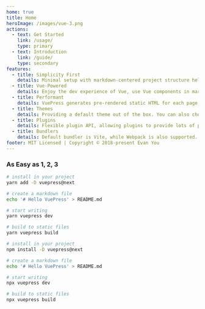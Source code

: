 ```yaml
---
home: true
title: Home
heroImage: /images/vue-3.png
actions:
  - text: Get Started
    link: /usage/
    type: primary
  - text: Introduction
    link: /guide/
    type: secondary
features:
  - title: Simplicity First
    details: Minimal setup with markdown-centered project structure helps you focus on writing.
  - title: Vue-Powered
    details: Enjoy the dev experience of Vue, use Vue components in markdown, and develop custom themes with Vue.
  - title: Performant
    details: VuePress generates pre-rendered static HTML for each page, and runs as an SPA once a page is loaded.
  - title: Themes
    details: Providing a default theme out of the box. You can also choose a community theme or create your own one.
  - title: Plugins
    details: Flexible plugin API, allowing plugins to provide lots of plug-and-play features for your site. 
  - title: Bundlers
    details: Default bundler is Vite, while Webpack is also supported. Choose the one you like!
footer: MIT Licensed | Copyright © 2018-present Evan You
---
```


### As Easy as 1, 2, 3

<CodeGroup>
  <CodeGroupItem title="YARN" active>

```bash
# install in your project
yarn add -D vuepress@next

# create a markdown file
echo '# Hello VuePress' > README.md

# start writing
yarn vuepress dev

# build to static files
yarn vuepress build
```

  </CodeGroupItem>

  <CodeGroupItem title="NPM">
  
```bash
# install in your project
npm install -D vuepress@next

# create a markdown file
echo '# Hello VuePress' > README.md

# start writing
npx vuepress dev

# build to static files
npx vuepress build
```

  </CodeGroupItem>
</CodeGroup>
